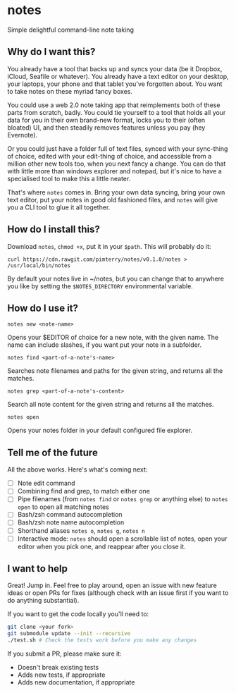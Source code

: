 # notes
Simple delightful command-line note taking

## Why do I want this?

You already have a tool that backs up and syncs your data (be it Dropbox, iCloud, Seafile or whatever). You already have a text editor on your desktop, your laptops, your phone and that tablet you've forgotten about. You want to take notes on these myriad fancy boxes.

You could use a web 2.0 note taking app that reimplements both of these parts from scratch, badly. You could tie yourself to a tool that holds all your data for you in their own brand-new format, locks you to their (often bloated) UI, and then steadily removes features unless you pay (hey Evernote).

Or you could just have a folder full of text files, synced with your sync-thing of choice, edited with your edit-thing of choice, and accessible from a million other new tools too, when you next fancy a change. You can do that with little more than windows explorer and notepad, but it's nice to have a specialised tool to make this a little neater.

That's where `notes` comes in. Bring your own data syncing, bring your own text editor, put your notes in good old fashioned files, and `notes` will give you a CLI tool to glue it all together.   

## How do I install this?

Download `notes`, `chmod +x`, put it in your `$path`. This will probably do it:

```
curl https://cdn.rawgit.com/pimterry/notes/v0.1.0/notes > /usr/local/bin/notes
``` 

By default your notes live in ~/notes, but you can change that to anywhere you like by setting the `$NOTES_DIRECTORY` environmental variable.

## How do I use it?

```
notes new <note-name>
```

Opens your $EDITOR of choice for a new note, with the given name. The name can include slashes, if you want put your note in a subfolder.

```
notes find <part-of-a-note's-name>
```

Searches note filenames and paths for the given string, and returns all the matches.

```
notes grep <part-of-a-note's-content>
```

Search all note content for the given string and returns all the matches.

```
notes open
```

Opens your notes folder in your default configured file explorer.

## Tell me of the future

All the above works. Here's what's coming next:

- [ ] Note edit command
- [ ] Combining find and grep, to match either one
- [ ] Pipe filenames (from `notes find` or `notes grep` or anything else) to `notes open` to open all matching notes 
- [ ] Bash/zsh command autocompletion
- [ ] Bash/zsh note name autocompletion
- [ ] Shorthand aliases `notes o`, `notes g`, `notes n` 
- [ ] Interactive mode: `notes` should open a scrollable list of notes, open your editor when you pick one, and reappear after you close it.

## I want to help

Great! Jump in. Feel free to play around, open an issue with new feature ideas or open PRs for fixes (although check with an issue first if you want to do anything substantial).

If you want to get the code locally you'll need to:

```bash
git clone <your fork>
git submodule update --init --recursive
./test.sh # Check the tests work before you make any changes
```

If you submit a PR, please make sure it:

* Doesn't break existing tests
* Adds new tests, if appropriate
* Adds new documentation, if appropriate